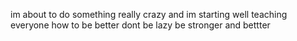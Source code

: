 im about to do something really crazy and im starting well teaching everyone how to be better dont be lazy be stronger and bettter